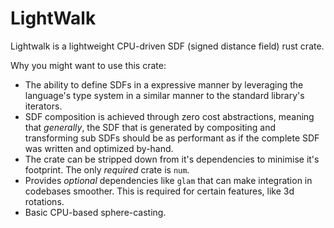 # LightWalk

Lightwalk is a lightweight CPU-driven SDF (signed distance field) rust crate.

Why you might want to use this crate:
- The ability to define SDFs in a expressive manner by leveraging the language's type system in a similar manner to the standard library's
iterators.
- SDF composition is achieved through zero cost abstractions, meaning that _generally_, the SDF that is generated by compositing and
transforming sub SDFs should be as performant as if the complete SDF was written and optimized by-hand.
- The crate can be stripped down from it's dependencies to minimise it's footprint. The only _required_ crate is `num`.
- Provides _optional_ dependencies like `glam` that can make integration in codebases smoother. This is required for certain features, like 3d
rotations.
- Basic CPU-based sphere-casting.
